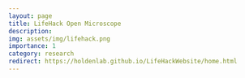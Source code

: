 ```yaml
---
layout: page
title: LifeHack Open Microscope
description: 
img: assets/img/lifehack.png
importance: 1
category: research
redirect: https://holdenlab.github.io/LifeHackWebsite/home.html
---
```

